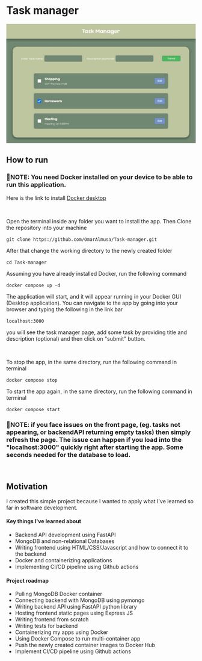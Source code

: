 <h1>Task manager</h1>

<img src="./imgs/app view.JPG" alt="app-view-image">

<h2>How to run</h2>

<h3>🔷NOTE: You need Docker installed on your device to be able to run this application.</h3>

<p>Here is the link to install
<a href="https://www.docker.com/products/docker-desktop/">Docker desktop</a>
</p>

<br>
<p>Open the terminal inside any folder you want to install the app. Then Clone the repository into your machine</p>


```
git clone https://github.com/OmarAlmusa/Task-manager.git
```

<p>After that change the working directory to the newly created folder</p>

```
cd Task-manager
```

<p>Assuming you have already installed Docker, run the following command</p>

```
docker compose up -d
```

<p>The application will start, and it will appear running in your Docker GUI (Desktop application). You can navigate to the app by going into your browser and typing the following in the link bar</p>

```
localhost:3000
```

<p>you will see the task manager page, add some task by providing title and description (optional) and then click on "submit" button.</p>
<br>

<p>To stop the app, in the same directory, run the following command in terminal</p>

```
docker compose stop
```

<p>To start the app again, in the same directory, run the following command in terminal</p>

```
docker compose start
```

<h3>🔷NOTE: if you face issues on the front page, (eg. tasks not appearing, or backendAPI returning empty tasks) then simply refresh the page. The issue can happen if you load into the "localhost:3000" quickly right after starting the app. Some seconds needed for the database to load.</h3>

<br>

<h2>Motivation</h2>

<p>I created this simple project because I wanted to apply what I've learned so far in software development.</p>

<h4>Key things I've learned about</h4>
<ul>
    <li>Backend API development using FastAPI</li>
    <li>MongoDB and non-relational Databases</li>
    <li>Writing frontend using HTML/CSS/Javascript and how to connect it to the backend</li>
    <li>Docker and containerizing applications</li>
    <li>Implementing CI/CD pipeline using Github actions</li>
</ul>

<h4>Project roadmap</h4>
<ul>
    <li>Pulling MongoDB Docker container</li>
    <li>Connecting backend with MongoDB using pymongo</li>
    <li>Writing backend API using FastAPI python library</li>
    <li>Hosting frontend static pages using Express JS</li>
    <li>Writing frontend from scratch</li>
    <li>Writing tests for backend</li>
    <li>Containerizing my apps using Docker</li>
    <li>Using Docker Compose to run multi-container app</li>
    <li>Push the newly created container images to Docker Hub</li>
    <li>Implement CI/CD pipeline using Github actions</li>
</ul>